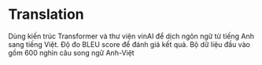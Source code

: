 # Translation
Dùng kiến trúc Transformer và thư viện vinAI để dịch ngôn ngữ từ tiếng Anh sang tiếng Việt. Độ đo BLEU score để đánh giá kết quả. Bộ dữ liệu đầu vào gồm 600 nghìn câu song ngữ Anh-Việt
